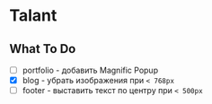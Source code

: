 # Talant

##  What To Do

- [ ] portfolio - добавить Magnific Popup
- [x] blog - убрать изображения при `< 768px`
- [ ] footer - выставить текст по центру при `< 500px`
